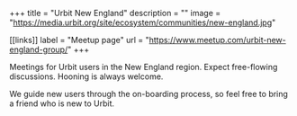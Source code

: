 +++
title = "Urbit New England"
description = ""
image = "https://media.urbit.org/site/ecosystem/communities/new-england.jpg"

[[links]]
label = "Meetup page"
url = "https://www.meetup.com/urbit-new-england-group/"
+++

Meetings for Urbit users in the New England region. Expect free-flowing discussions. Hooning is always welcome.

We guide new users through the on-boarding process, so feel free to bring a friend who is new to Urbit.
